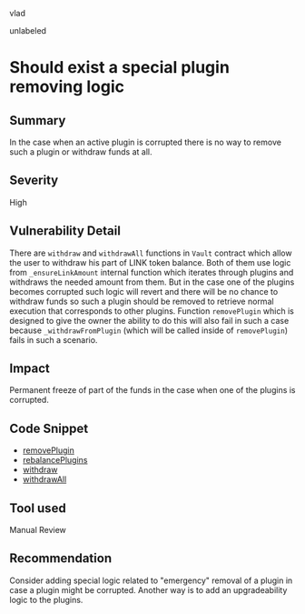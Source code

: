 vlad

unlabeled

# Should exist a special plugin removing logic

## Summary

In the case when an active plugin is corrupted there is no way to remove such a plugin or withdraw funds at all.

## Severity

High

## Vulnerability Detail

There are `withdraw` and `withdrawAll` functions in `Vault` contract which allow the user to withdraw his part of LINK token balance. Both of them use logic from `_ensureLinkAmount` internal function which iterates through plugins and withdraws the needed amount from them. But in the case one of the plugins becomes corrupted such logic will revert and there will be no chance to withdraw funds so such a plugin should be removed to retrieve normal execution that corresponds to other plugins. Function `removePlugin` which is designed to give the owner the ability to do this will also fail in such a case because `_withdrawFromPlugin` (which will be called inside of `removePlugin`) fails in such a scenario.

## Impact

Permanent freeze of part of the funds in the case when one of the plugins is corrupted.

## Code Snippet

- [removePlugin](https://github.com/sherlock-audit/2022-10-mycelium/blob/main/mylink-contracts/src/Vault.sol#L341)
- [rebalancePlugins](https://github.com/sherlock-audit/2022-10-mycelium/blob/main/mylink-contracts/src/Vault.sol#L367)
- [withdraw](https://github.com/sherlock-audit/2022-10-mycelium/blob/main/mylink-contracts/src/Vault.sol#L153)
- [withdrawAll](https://github.com/sherlock-audit/2022-10-mycelium/blob/main/mylink-contracts/src/Vault.sol#L174)

## Tool used

Manual Review

## Recommendation

Consider adding special logic related to "emergency" removal of a plugin in case a plugin might be corrupted. Another way is to add an upgradeability logic to the plugins.